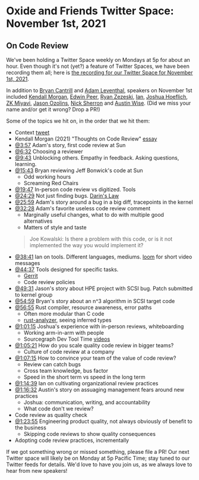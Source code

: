 # Oxide and Friends Twitter Space: November 1st, 2021

## On Code Review

We've been holding a Twitter Space weekly on Mondays at 5p for about an hour.
Even though it's not (yet?) a feature of Twitter Spaces, we have been
recording them all; here is
[the recording for our Twitter Space for November 1st, 2021](https://youtu.be/JZdXDyeSvtc).

In addition to
[Bryan Cantrill](https://twitter.com/bcantrill) and
[Adam Leventhal](https://twitter.com/ahl),
speakers on November 1st included
[Kendall Morgan](https://twitter.com/kendallmorgan),
[Edwin Peer](https://twitter.com/EdwinPeer),
[Ryan Zezeski](https://twitter.com/rzezeski),
[Ian](https://twitter.com/iangrunert),
[Joshua Hoeflich](https://twitter.com/hoeflich_joshua),
[ZK Miyavi](https://twitter.com/zkmiyavi),
[Jason Ozolins](https://twitter.com/JasonOzolins),
[Nick Sherron](https://twitter.com/sherron_nick) and
[Austin Wise](https://twitter.com/AustinWise).
(Did we miss your name and/or get it wrong? Drop a PR!)

Some of the topics we hit on, in the order that we hit them:

- Context [tweet](https://twitter.com/bcantrill/status/1455294426226462723)
- Kendall Morgan (2021) "Thoughts on Code Review"
  [essay](https://kendallmorgan.com/posts/thoughts-on-code-reviews/)
- [@3:57](https://youtu.be/JZdXDyeSvtc?t=237)
  Adam's story, first code review at Sun
- [@6:32](https://youtu.be/JZdXDyeSvtc?t=392)
  Choosing a reviewer
- [@9:43](https://youtu.be/JZdXDyeSvtc?t=583)
  Unblocking others. Empathy in feedback. Asking questions, learning.
- [@15:43](https://youtu.be/JZdXDyeSvtc?t=943)
  Bryan reviewing Jeff Bonwick's code at Sun
  - Odd working hours
  - Screaming Red Chairs
- [@19:47](https://youtu.be/JZdXDyeSvtc?t=1187)
  In-person code review vs digitized. Tools
- [@24:29](https://youtu.be/JZdXDyeSvtc?t=1469)
  Not just finding bugs. [Darin's Law](https://kendallmorgan.com/posts/thoughts-on-code-reviews/#darins-law-cover-your-ass)
- [@25:59](https://youtu.be/JZdXDyeSvtc?t=1559)
  Adam's story around a bug in a big diff, tracepoints in the kernel
- [@32:28](https://youtu.be/JZdXDyeSvtc?t=1948)
  Adam's favorite useless code review comment
  - Marginally useful changes, what to do with multiple good alternatives
  - Matters of style and taste
  > Joe Kowalski: Is there a problem with this code, or is it not
  > implemented the way you would implement it?
- [@38:41](https://youtu.be/JZdXDyeSvtc?t=2321)
  Ian on tools. Different languages, mediums.
  [loom](https://www.loom.com/) for short video messages
- [@44:37](https://youtu.be/JZdXDyeSvtc?t=2677)
  Tools designed for specific tasks.
  - [Gerrit](https://en.wikipedia.org/wiki/Gerrit_(software))
  - Code review policies
- [@49:31](https://youtu.be/JZdXDyeSvtc?t=2971)
  Jason's story about HPE project with SCSI bug. Patch submitted to kernel group
- [@54:59](https://youtu.be/JZdXDyeSvtc?t=3299)
  Bryan's story about an n^3 algorithm in SCSI target code
- [@56:55](https://youtu.be/JZdXDyeSvtc?t=3415)
  Rust compiler, resource awareness, error paths
  - Often more modular than C code
  - [rust-analyzer](https://rust-analyzer.github.io/), seeing inferred types
- [@1:01:15](https://youtu.be/JZdXDyeSvtc?t=3675)
  Joshua's experience with in-person reviews, whiteboarding
  - Working arm-in-arm with people
  - Sourcegraph Dev Tool Time
    [videos](https://youtube.com/playlist?list=PL6zLuuRVa1_iDEP4EicZ8972RgyccCRGF)
- [@1:05:21](https://youtu.be/JZdXDyeSvtc?t=3921)
  How do you scale quality code review in bigger teams?
  - Culture of code review at a company
- [@1:07:15](https://youtu.be/JZdXDyeSvtc?t=4035)
  How to convince your team of the value of code review?
  - Review can catch bugs
  - Cross team knowledge, bus factor
  - Speed in the short term vs speed in the long term
- [@1:14:39](https://youtu.be/JZdXDyeSvtc?t=4479)
  Ian on cultivating organizational review practices
- [@1:16:32](https://youtu.be/JZdXDyeSvtc?t=4592)
  Austin's story on assuaging management fears around new practices
  - Joshua: communication, writing, and accountability
  - What code don't we review?
- Code review as quality check
- [@1:23:55](https://youtu.be/JZdXDyeSvtc?t=5035)
  Engineering product quality, not always obviously of benefit to the business
  - Skipping code reviews to show quality consequences
- Adopting code review practices, incrementally

If we got something wrong or missed something, please file a PR!
Our next Twitter space will likely be on Monday at 5p Pacific Time; stay tuned
to our Twitter feeds for details.  We'd love to have you join us, as we
always love to hear from new speakers!

